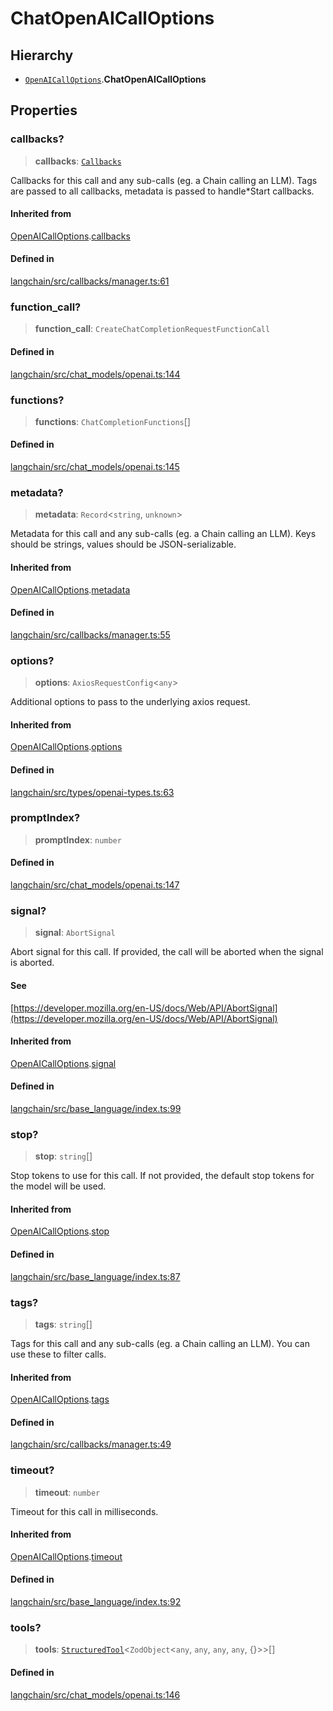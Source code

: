 ChatOpenAICallOptions
=====================

Hierarchy[](#hierarchy "Direct link to Hierarchy")
---------------------------------------------------

*   [`OpenAICallOptions`](/docs/api/llms_openai/interfaces/OpenAICallOptions).**ChatOpenAICallOptions**

Properties[](#properties "Direct link to Properties")
------------------------------------------------------

### callbacks?[](#callbacks "Direct link to callbacks?")

> **callbacks**: [`Callbacks`](/docs/api/callbacks/types/Callbacks)

Callbacks for this call and any sub-calls (eg. a Chain calling an LLM). Tags are passed to all callbacks, metadata is passed to handle\*Start callbacks.

#### Inherited from[](#inherited-from "Direct link to Inherited from")

[OpenAICallOptions](/docs/api/llms_openai/interfaces/OpenAICallOptions).[callbacks](/docs/api/llms_openai/interfaces/OpenAICallOptions#callbacks)

#### Defined in[](#defined-in "Direct link to Defined in")

[langchain/src/callbacks/manager.ts:61](https://github.com/hwchase17/langchainjs/blob/1c1274d/langchain/src/callbacks/manager.ts#L61)

### function\_call?[](#function_call "Direct link to function_call?")

> **function\_call**: `CreateChatCompletionRequestFunctionCall`

#### Defined in[](#defined-in-1 "Direct link to Defined in")

[langchain/src/chat\_models/openai.ts:144](https://github.com/hwchase17/langchainjs/blob/1c1274d/langchain/src/chat_models/openai.ts#L144)

### functions?[](#functions "Direct link to functions?")

> **functions**: `ChatCompletionFunctions`\[\]

#### Defined in[](#defined-in-2 "Direct link to Defined in")

[langchain/src/chat\_models/openai.ts:145](https://github.com/hwchase17/langchainjs/blob/1c1274d/langchain/src/chat_models/openai.ts#L145)

### metadata?[](#metadata "Direct link to metadata?")

> **metadata**: `Record`<`string`, `unknown`\>

Metadata for this call and any sub-calls (eg. a Chain calling an LLM). Keys should be strings, values should be JSON-serializable.

#### Inherited from[](#inherited-from-1 "Direct link to Inherited from")

[OpenAICallOptions](/docs/api/llms_openai/interfaces/OpenAICallOptions).[metadata](/docs/api/llms_openai/interfaces/OpenAICallOptions#metadata)

#### Defined in[](#defined-in-3 "Direct link to Defined in")

[langchain/src/callbacks/manager.ts:55](https://github.com/hwchase17/langchainjs/blob/1c1274d/langchain/src/callbacks/manager.ts#L55)

### options?[](#options "Direct link to options?")

> **options**: `AxiosRequestConfig`<`any`\>

Additional options to pass to the underlying axios request.

#### Inherited from[](#inherited-from-2 "Direct link to Inherited from")

[OpenAICallOptions](/docs/api/llms_openai/interfaces/OpenAICallOptions).[options](/docs/api/llms_openai/interfaces/OpenAICallOptions#options)

#### Defined in[](#defined-in-4 "Direct link to Defined in")

[langchain/src/types/openai-types.ts:63](https://github.com/hwchase17/langchainjs/blob/1c1274d/langchain/src/types/openai-types.ts#L63)

### promptIndex?[](#promptindex "Direct link to promptIndex?")

> **promptIndex**: `number`

#### Defined in[](#defined-in-5 "Direct link to Defined in")

[langchain/src/chat\_models/openai.ts:147](https://github.com/hwchase17/langchainjs/blob/1c1274d/langchain/src/chat_models/openai.ts#L147)

### signal?[](#signal "Direct link to signal?")

> **signal**: `AbortSignal`

Abort signal for this call. If provided, the call will be aborted when the signal is aborted.

#### See[](#see "Direct link to See")

[https://developer.mozilla.org/en-US/docs/Web/API/AbortSignal](https://developer.mozilla.org/en-US/docs/Web/API/AbortSignal)

#### Inherited from[](#inherited-from-3 "Direct link to Inherited from")

[OpenAICallOptions](/docs/api/llms_openai/interfaces/OpenAICallOptions).[signal](/docs/api/llms_openai/interfaces/OpenAICallOptions#signal)

#### Defined in[](#defined-in-6 "Direct link to Defined in")

[langchain/src/base\_language/index.ts:99](https://github.com/hwchase17/langchainjs/blob/1c1274d/langchain/src/base_language/index.ts#L99)

### stop?[](#stop "Direct link to stop?")

> **stop**: `string`\[\]

Stop tokens to use for this call. If not provided, the default stop tokens for the model will be used.

#### Inherited from[](#inherited-from-4 "Direct link to Inherited from")

[OpenAICallOptions](/docs/api/llms_openai/interfaces/OpenAICallOptions).[stop](/docs/api/llms_openai/interfaces/OpenAICallOptions#stop)

#### Defined in[](#defined-in-7 "Direct link to Defined in")

[langchain/src/base\_language/index.ts:87](https://github.com/hwchase17/langchainjs/blob/1c1274d/langchain/src/base_language/index.ts#L87)

### tags?[](#tags "Direct link to tags?")

> **tags**: `string`\[\]

Tags for this call and any sub-calls (eg. a Chain calling an LLM). You can use these to filter calls.

#### Inherited from[](#inherited-from-5 "Direct link to Inherited from")

[OpenAICallOptions](/docs/api/llms_openai/interfaces/OpenAICallOptions).[tags](/docs/api/llms_openai/interfaces/OpenAICallOptions#tags)

#### Defined in[](#defined-in-8 "Direct link to Defined in")

[langchain/src/callbacks/manager.ts:49](https://github.com/hwchase17/langchainjs/blob/1c1274d/langchain/src/callbacks/manager.ts#L49)

### timeout?[](#timeout "Direct link to timeout?")

> **timeout**: `number`

Timeout for this call in milliseconds.

#### Inherited from[](#inherited-from-6 "Direct link to Inherited from")

[OpenAICallOptions](/docs/api/llms_openai/interfaces/OpenAICallOptions).[timeout](/docs/api/llms_openai/interfaces/OpenAICallOptions#timeout)

#### Defined in[](#defined-in-9 "Direct link to Defined in")

[langchain/src/base\_language/index.ts:92](https://github.com/hwchase17/langchainjs/blob/1c1274d/langchain/src/base_language/index.ts#L92)

### tools?[](#tools "Direct link to tools?")

> **tools**: [`StructuredTool`](/docs/api/tools/classes/StructuredTool)<`ZodObject`<`any`, `any`, `any`, `any`, {}\>\>\[\]

#### Defined in[](#defined-in-10 "Direct link to Defined in")

[langchain/src/chat\_models/openai.ts:146](https://github.com/hwchase17/langchainjs/blob/1c1274d/langchain/src/chat_models/openai.ts#L146)